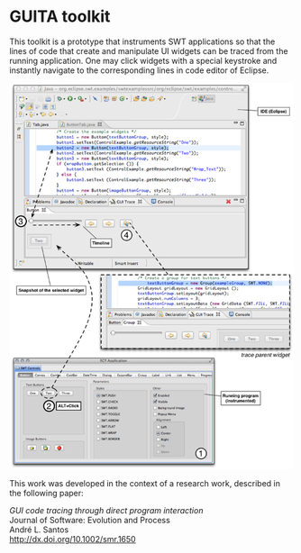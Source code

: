 # GUITA toolkit

This toolkit is a prototype that instruments SWT applications so that the lines of code that create 
and manipulate UI widgets can be traced from the running application. One may click widgets with a
special keystroke and instantly navigate to the corresponding lines in code editor of Eclipse.

![guita steps](https://raw.githubusercontent.com/andre-santos-pt/guita/master/guita-steps.png)

This work was developed in the context of a research work, described in the following paper:

*GUI code tracing through direct program interaction*<br>
Journal of Software: Evolution and Process<br>
André L. Santos<br>
http://dx.doi.org/10.1002/smr.1650
